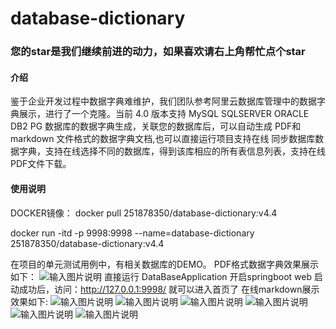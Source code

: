 # database-dictionary
### 您的star是我们继续前进的动力，如果喜欢请右上角帮忙点个star
#### 介绍
鉴于企业开发过程中数据字典难维护，我们团队参考阿里云数据库管理中的数据字典展示，进行了一个克隆。当前 4.0 版本支持 MySQL SQLSERVER ORACLE DB2 PG 数据库的数据字典生成，关联您的数据库后，可以自动生成 PDF和markdown 文件格式的数据字典文档,也可以直接运行项目支持在线
同步数据库数据字典，支持在线选择不同的数据库，得到该库相应的所有表信息列表，支持在线PDF文件下载。

#### 使用说明
DOCKER镜像：
docker pull 251878350/database-dictionary:v4.4

docker run -itd -p 9998:9998 --name=database-dictionary  251878350/database-dictionary:v4.4

在项目的单元测试用例中，有相关数据库的DEMO。
PDF格式数据字典效果展示如下：
![输入图片说明](https://images.gitee.com/uploads/images/2019/0909/165825_17d123d2_1447662.png "PDF2.png")
直接运行 DataBaseApplication 开启springboot web 启动成功后，访问：http://127.0.0.1:9998/ 就可以进入首页了
在线markdown展示效果如下:
![输入图片说明](https://images.gitee.com/uploads/images/2021/0128/130131_092f977c_1447662.png "index.png")
![输入图片说明](https://images.gitee.com/uploads/images/2019/0909/165904_b0614670_1447662.png "web2.png")
![输入图片说明](https://images.gitee.com/uploads/images/2019/0909/165915_f047f1b8_1447662.png "v4.png")
![输入图片说明](https://images.gitee.com/uploads/images/2019/0909/165926_da6ce172_1447662.png "web3.png")
![输入图片说明](https://images.gitee.com/uploads/images/2019/0909/165938_a32c886e_1447662.png "web4.png")
![输入图片说明](https://images.gitee.com/uploads/images/2021/0128/100215_a7621fc3_1447662.png "history.png")